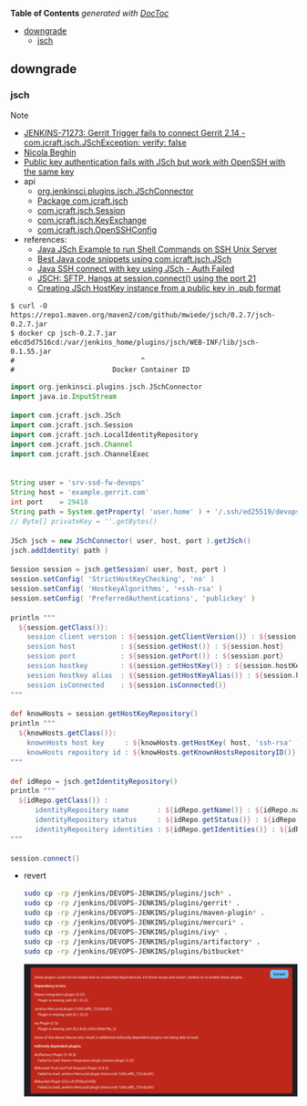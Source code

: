 <!-- START doctoc generated TOC please keep comment here to allow auto update -->
<!-- DON'T EDIT THIS SECTION, INSTEAD RE-RUN doctoc TO UPDATE -->
**Table of Contents**  *generated with [DocToc](https://github.com/thlorenz/doctoc)*

- [downgrade](#downgrade)
  - [jsch](#jsch)

<!-- END doctoc generated TOC please keep comment here to allow auto update -->


## downgrade
### jsch

> [!NOTE]
> - [JENKINS-71273: Gerrit Trigger fails to connect Gerrit 2.14 - com.jcraft.jsch.JSchException: verify: false](https://issues.jenkins.io/browse/JENKINS-71273)
> - [Nicola Beghin](https://stackoverflow.com/questions/72743823/public-key-authentication-fails-with-jsch-but-work-with-openssh-with-the-same-ke#comment133364530_72771323)
> - [Public key authentication fails with JSch but work with OpenSSH with the same key](https://stackoverflow.com/questions/72743823/public-key-authentication-fails-with-jsch-but-work-with-openssh-with-the-same-ke/72771323#comment133364530_72771323)
> - api
>   - [org.jenkinsci.plugins.jsch.JSchConnector](https://javadoc.jenkins.io/plugin/jsch/org/jenkinsci/plugins/jsch/JSchConnector.html)
>   - [Package com.jcraft.jsch](https://epaul.github.io/jsch-documentation/javadoc/)
>   - [com.jcraft.jsch.Session](https://epaul.github.io/jsch-documentation/javadoc/com/jcraft/jsch/Session.html)
>   - [com.jcraft.jsch.KeyExchange](https://epaul.github.io/jsch-documentation/javadoc/com/jcraft/jsch/KeyExchange.html)
>   - [com.jcraft.jsch.OpenSSHConfig](https://epaul.github.io/jsch-documentation/javadoc/com/jcraft/jsch/OpenSSHConfig.html)
> - references:
>   - [Java JSch Example to run Shell Commands on SSH Unix Server](https://www.digitalocean.com/community/tutorials/jsch-example-java-ssh-unix-server)
>   - [Best Java code snippets using com.jcraft.jsch.JSch](https://www.tabnine.com/code/java/classes/com.jcraft.jsch.JSch)
>   - [Java SSH connect with key using JSch - Auth Failed](https://stackoverflow.com/a/68919510/2940319)
>   - [JSCH: SFTP. Hangs at session.connect() using the port 21](https://stackoverflow.com/a/36693526/2940319)
>   - [Creating JSch HostKey instance from a public key in .pub format](https://stackoverflow.com/a/29605457/2940319)

```
$ curl -O https://repo1.maven.org/maven2/com/github/mwiede/jsch/0.2.7/jsch-0.2.7.jar
$ docker cp jsch-0.2.7.jar e6cd5d7516cd:/var/jenkins_home/plugins/jsch/WEB-INF/lib/jsch-0.1.55.jar
#                               ^
#                        Docker Container ID
```

```groovy
import org.jenkinsci.plugins.jsch.JSchConnector
import java.io.InputStream

import com.jcraft.jsch.JSch
import com.jcraft.jsch.Session
import com.jcraft.jsch.LocalIdentityRepository
import com.jcraft.jsch.Channel
import com.jcraft.jsch.ChannelExec


String user = 'srv-ssd-fw-devops'
String host = 'example.gerrit.com'
int port    = 29418
String path = System.getProperty( 'user.home' ) + '/.ssh/ed25519/devops@ssdfw'
// Byte[] privateKey = ''.getBytes()

JSch jsch = new JSchConnector( user, host, port ).getJSch()
jsch.addIdentity( path )

Session session = jsch.getSession( user, host, port )
session.setConfig( 'StrictHostKeyChecking', 'no' )
session.setConfig( 'HostkeyAlgorithms', '+ssh-rsa' )
session.setConfig( 'PreferredAuthentications', 'publickey' )

println """
  ${session.getClass()}:
    session client version : ${session.getClientVersion()} : ${session.clientVersion}
    session host           : ${session.getHost()} : ${session.host}
    session port           : ${session.getPort()} : ${session.port}
    session hostkey        : ${session.getHostKey()} : ${session.hostKey}
    session hostkey alias  : ${session.getHostKeyAlias()} : ${session.hostKeyAlias}
    session isConnected    : ${session.isConnected()}
"""

def knowHosts = session.getHostKeyRepository()
println """
  ${knowHosts.getClass()}:
    knownHosts host key     : ${knowHosts.getHostKey( host, 'ssh-rsa' )}
    knowHosts repository id : ${knowHosts.getKnownHostsRepositoryID()}
"""

def idRepo = jsch.getIdentityRepository()
println """
  ${idRepo.getClass()} :
      identityRepository name       : ${idRepo.getName()} : ${idRepo.name}
      identityRepository status     : ${idRepo.getStatus()} : ${idRepo.status}
      identityRepository identities : ${idRepo.getIdentities()} : ${idRepo.identities}
"""

session.connect()
```

- revert
  ```bash
  sudo cp -rp /jenkins/DEVOPS-JENKINS/plugins/jsch* .
  sudo cp -rp /jenkins/DEVOPS-JENKINS/plugins/gerrit* .
  sudo cp -rp /jenkins/DEVOPS-JENKINS/plugins/maven-plugin* .
  sudo cp -rp /jenkins/DEVOPS-JENKINS/plugins/mercuri* .
  sudo cp -rp /jenkins/DEVOPS-JENKINS/plugins/ivy* .
  sudo cp -rp /jenkins/DEVOPS-JENKINS/plugins/artifactory* .
  sudo cp -rp /jenkins/DEVOPS-JENKINS/plugins/bitbucket*
  ```

  ![jsch plugin issue](../../screenshot/jenkins/jsch-plugin-rsa-issue.png)

